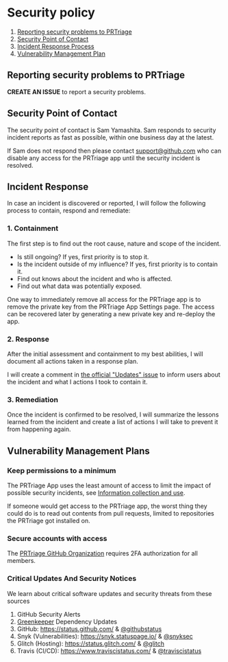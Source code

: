 # Security policy

1. [Reporting security problems to PRTriage](#reporting)
2. [Security Point of Contact](#contact)
3. [Incident Response Process](#process)
4. [Vulnerability Management Plan](#vulnerability-management)

<a name="reporting"></a>
## Reporting security problems to PRTriage

**CREATE AN ISSUE** to report a security problems.

<a name="contact"></a>
## Security Point of Contact

The security point of contact is Sam Yamashita. Sam responds to security
incident reports as fast as possible, within one business day at the latest.

If Sam does not respond then please contact support@github.com
who can disable any access for the PRTriage app until the security incident is resolved.

<a name="process"></a>
## Incident Response

In case an incident is discovered or reported, I will follow the following
process to contain, respond and remediate:

### 1. Containment

The first step is to find out the root cause, nature and scope of the incident.

- Is still ongoing? If yes, first priority is to stop it.
- Is the incident outside of my influence? If yes, first priority is to contain it.
- Find out knows about the incident and who is affected.
- Find out what data was potentially exposed.

One way to immediately remove all access for the PRTriage app is to remove the
private key from the PRTriage App Settings page. The access can be recovered later
by generating a new private key and re-deploy the app.

### 2. Response

After the initial assessment and containment to my best abilities, I will
document all actions taken in a response plan.

I will create a comment in [the official "Updates" issue](https://github.com/wip/app/issues/89) to inform users about
the incident and what I actions I took to contain it.

### 3. Remediation

Once the incident is confirmed to be resolved, I will summarize the lessons
learned from the incident and create a list of actions I will take to prevent
it from happening again.

<a name="vulnerability-management"></a>
## Vulnerability Management Plans

### Keep permissions to a minimum

The PRTriage App uses the least amount of access to limit the impact of possible
security incidents, see [Information collection and use](PRIVACY.md#information-collection-and-use).

If someone would get access to the PRTriage app, the worst thing they could do is to
read out contents from pull requests, limited to repositories the PRTriage got
installed on.

### Secure accounts with access

The [PRTriage GitHub Organization](https://github.com/pr-triage) requires 2FA authorization
for all members.

### Critical Updates And Security Notices

We learn about critical software updates and security threats from these sources

1. GitHub Security Alerts
1. [Greenkeeper](https://greenkeeper.io/) Dependency Updates
1. GitHub: https://status.github.com/ & [@githubstatus](https://twitter.com/githubstatus)
1. Snyk (Vulnerabilities): https://snyk.statuspage.io/ & [@snyksec](https://twitter.com/snyksec)
1. Glitch (Hosting): https://status.glitch.com/ & [@glitch](https://twitter.com/glitch?lang=ens)
1. Travis (CI/CD): https://www.traviscistatus.com/ & [@traviscistatus](https://twitter.com/traviscistatus)

